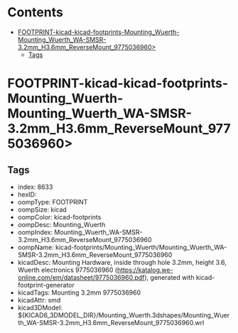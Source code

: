 



Contents
========

* [FOOTPRINT-kicad-kicad-footprints-Mounting_Wuerth-Mounting_Wuerth_WA-SMSR-3.2mm_H3.6mm_ReverseMount_9775036960>](#footprint-kicad-kicad-footprints-mounting_wuerth-mounting_wuerth_wa-smsr-32mm_h36mm_reversemount_9775036960)
	* [Tags](#tags)

# FOOTPRINT-kicad-kicad-footprints-Mounting_Wuerth-Mounting_Wuerth_WA-SMSR-3.2mm_H3.6mm_ReverseMount_9775036960>

## Tags

- index: 8633
- hexID: 
- oompType: FOOTPRINT
- oompSize: kicad
- oompColor: kicad-footprints
- oompDesc: Mounting_Wuerth
- oompIndex: Mounting_Wuerth_WA-SMSR-3.2mm_H3.6mm_ReverseMount_9775036960
- oompName: kicad-footprints/Mounting_Wuerth/Mounting_Wuerth_WA-SMSR-3.2mm_H3.6mm_ReverseMount_9775036960
- kicadDesc: Mounting Hardware, inside through hole 3.2mm, height 3.6, Wuerth electronics 9775036960 (https://katalog.we-online.com/em/datasheet/9775036960.pdf), generated with kicad-footprint-generator
- kicadTags: Mounting 3.2mm 9775036960
- kicadAttr: smd
- kicad3DModel: ${KICAD6_3DMODEL_DIR}/Mounting_Wuerth.3dshapes/Mounting_Wuerth_WA-SMSR-3.2mm_H3.6mm_ReverseMount_9775036960.wrl
